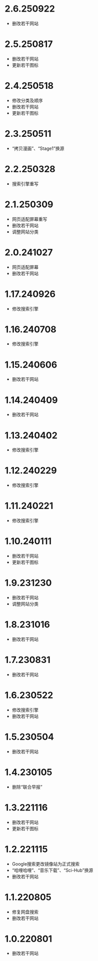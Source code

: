 # 2.6.250922
- 删改若干网站
# 2.5.250817
- 删改若干网站
- 更新若干图标
# 2.4.250518
- 修改分类及顺序
- 删改若干网站
- 更新若干图标
# 2.3.250511
- “拷贝漫画”、“Stage1”换源
# 2.2.250328
- 搜索引擎重写
# 2.1.250309
- 网页适配屏幕重写
- 删改若干网站
- 调整网站分类
# 2.0.241027
- 网页适配屏幕
- 删改若干网站
# 1.17.240926
- 修改搜索引擎
# 1.16.240708
- 修改搜索引擎
# 1.15.240606
- 删改若干网站
# 1.14.240409
- 删改若干网站
# 1.13.240402
- 修改搜索引擎
# 1.12.240229
- 修改搜索引擎
# 1.11.240221
- 修改搜索引擎
# 1.10.240111
- 删改若干网站
- 更新若干图标
# 1.9.231230
- 删改若干网站
- 调整网站分类
# 1.8.231016
- 删改若干网站
# 1.7.230831
- 删改若干网站
# 1.6.230522
- 修改搜索引擎
- 删改若干网站
# 1.5.230504
- 删改若干网站
# 1.4.230105
- 删除“联合早报”
# 1.3.221116
- 删改若干网站
- 更新若干图标
# 1.2.221115
- Google搜索更改镜像站为正式搜索
- “哈哩哈哩”、“音乐下载”、“Sci-Hub”换源
- 删改若干网站
# 1.1.220805
- 修复网盘搜索
- 删改若干网站
# 1.0.220801
- 删改若干网站

